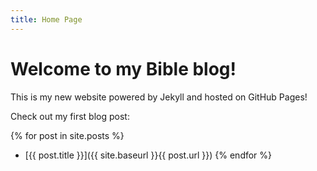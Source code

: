 ```yaml
---
title: Home Page
---
```


# Welcome to my Bible blog!

This is my new website powered by Jekyll and hosted on GitHub Pages!

Check out my first blog post:

{% for post in site.posts %}
  * [{{ post.title }}]({{ site.baseurl }}{{ post.url }})
{% endfor %}
